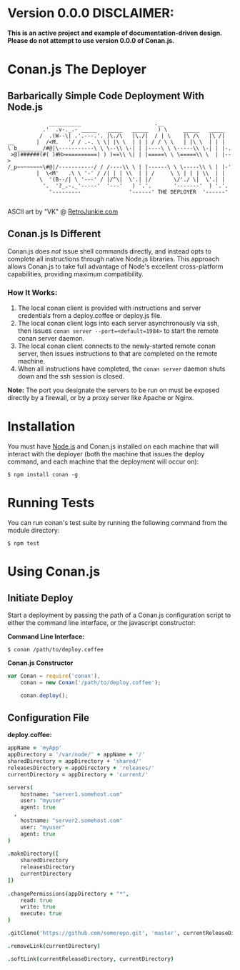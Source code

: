 # Version 0.0.0 DISCLAIMER:

**This is an active project and example of documentation-driven design. Please do not attempt to use version 0.0.0 of Conan.js.**

# Conan.js The Deployer

## Barbarically Simple Code Deployment With Node.js

```
             __________                       .__
           .'  .v-._.- _____   _____   _____   ) \     _____   _____
          /  .(W--\| .'.---.'. |\./\   |\./|  / | \    |\ /\   |\ /|
__       |  /<M.   '/ / .-. \ \| |\ \  | | | / / \ \   | |\ \  | | |
\ b________/#@|\-----------\ \ \--\\ \-| | |----\ \ \-----\\ \-| | |-.
 >@)######(#( )#H>==========) ) )==\\ \| | |=====\ \ \=====\\ \  | |-->
/_p~~~~~~~~\#@|/-----------/ / /----\\ \ | |------\ \ \-----\\ \ | |-'
         |  \<M'   .\ \ '-' / /| | | \\  | | /     \ \ | | | \\  | |
          \  '(B--/| \ '---' / |/^\|  \'.| |/       \/'./ \|  \'.| |
           '.  '?_.-._'-----'  '---'   ) '.'.       '-------'  ) '.'.  
             '---------               '------' THE DEPLOYER  '------'
             
```
ASCII art by "VK" @ [RetroJunkie.com](http://www.retrojunkie.com/asciiart/cartchar/conan.htm)

## Conan.js Is Different

Conan.js does *not* issue shell commands directly, and instead opts to complete all instructions through native Node.js libraries. This approach allows Conan.js to take full advantage of Node's excellent cross-platform capabilities, providing maximum compatibility.

### How It Works:

1. The local conan client is provided with instructions and server credentials from a deploy.coffee or deploy.js file.
2. The local conan client logs into each server asynchronously via ssh, then issues `conan server --port=<default=1984>` to start the remote conan server daemon.
3. The local conan client connects to the newly-started remote conan server, then issues instructions to that are completed on the remote machine.
4. When all instructions have completed, the `conan server` daemon shuts down and the ssh session is closed.

**Note:** The port you designate the servers to be run on must be exposed directly by a firewall, or by a proxy server like Apache or Nginx.

# Installation

You must have [Node.js](http://nodejs.org/download/) and Conan.js installed on each machine that will interact with the deployer (both the machine that issues the deploy command, and each machine that the deployment will occur on):

```shell
$ npm install conan -g
```

# Running Tests

You can run conan's test suite by running the following command from the module directory:

```shell
$ npm test
```

# Using Conan.js

## Initiate Deploy

Start a deployment by passing the path of a Conan.js configuration script to either the command line interface, or the javascript constructor:

**Command Line Interface:**

```shell
$ conan /path/to/deploy.coffee
```
**Conan.js Constructor**

```javascript
var Conan = require('conan'),
    conan = new Conan('/path/to/deploy.coffee');

    conan.deploy();
```

## Configuration File

**deploy.coffee:**

```coffee
appName = 'myApp'
appDirectory = '/var/node/' + appName + '/'
sharedDirectory = appDirectory + 'shared/'
releasesDirectory = appDirectory + 'releases/'
currentDirectory = appDirectory + 'current/'

servers(
    hostname: "server1.somehost.com"
    user: "myuser"
    agent: true
  ,
    hostname: "server2.somehost.com"
    user: "myuser"
    agent: true
)
  
.makeDirectory([
    sharedDirectory 
    releasesDirectory 
    currentDirectory
])
  
.changePermissions(appDirectory + "*",
    read: true
    write: true
    execute: true
)

.gitClone('https://github.com/somerepo.git', 'master', currentReleaseDirectory)

.removeLink(currentDirectory)

.softLink(currentReleaseDirectory, currentDirectory)
```
